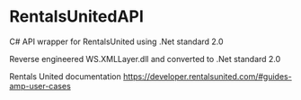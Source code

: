 # RentalsUnitedAPI
C# API wrapper for RentalsUnited using .Net standard 2.0

Reverse engineered WS.XMLLayer.dll and converted to .Net standard 2.0

Rentals United documentation
https://developer.rentalsunited.com/#guides-amp-user-cases
